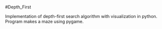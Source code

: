 #Depth_First

Implementation of depth-first search algorithm with visualization in python. Program makes a maze using pygame.

